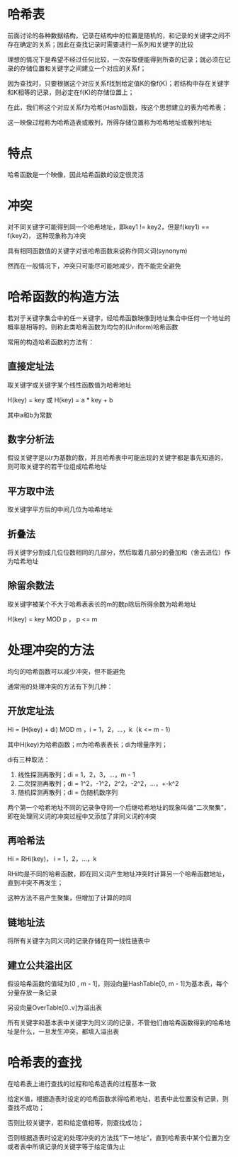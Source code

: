 # 哈希表
前面讨论的各种数据结构，记录在结构中的位置是随机的，和记录的关键字之间不存在确定的关系；因此在查找记录时需要进行一系列和关键字的比较

理想的情况下是希望不经过任何比较，一次存取便能得到所查的记录；就必须在记录的存储位置和关键字之间建立一个对应的关系f；

因为查找时，只要根据这个对应关系f找到给定值K的像f(K)；若结构中存在关键字和K相等的记录，则必定在f(K)的存储位置上；

在此，我们称这个对应关系f为哈希(Hash)函数，按这个思想建立的表为哈希表；

这一映像过程称为哈希造表或散列，所得存储位置称为哈希地址或散列地址

# 特点
哈希函数是一个映像，因此哈希函数的设定很灵活

# 冲突
对不同关键字可能得到同一个哈希地址，即key1 != key2，但是f(key1) == f(key2)，
这种现象称为冲突

具有相同函数值的关键字对该哈希函数来说称作同义词(synonym)

然而在一般情况下，冲突只可能尽可能地减少，而不能完全避免

# 哈希函数的构造方法
若对于关键字集合中的任一关键字，经哈希函数映像到地址集合中任何一个地址的概率是相等的，则称此类哈希函数为均匀的(Uniform)哈希函数

常用的构造哈希函数的方法有：
## 直接定址法
取关键字或关键字某个线性函数值为哈希地址

H(key) = key  或 H(key) = a * key + b

其中a和b为常数

## 数字分析法
假设关键字是以r为基数的数，并且哈希表中可能出现的关键字都是事先知道的，则可取关键字的若干位组成哈希地址

## 平方取中法
取关键字平方后的中间几位为哈希地址

## 折叠法
将关键字分割成几位位数相同的几部分，然后取着几部分的叠加和（舍去进位）作为哈希地址

## 除留余数法
取关键字被某个不大于哈希表表长的m的数p除后所得余数为哈希地址

H(key) = key MOD p ， p <= m

# 处理冲突的方法
均匀的哈希函数可以减少冲突，但不能避免

通常用的处理冲突的方法有下列几种：
## 开放定址法
Hi = (H(key) + di) MOD m ，i = 1，2，...，k（k <= m - 1）

其中H(key)为哈希函数；m为哈希表表长；di为增量序列；

di有三种取法：
1. 线性探测再散列；di = 1，2，3，...，m - 1
2. 二次探测再散列；di = 1^2，-1^2，2^2，-2^2，...，+-k^2
3. 随机探测再散列；di = 伪随机数序列

两个第一个哈希地址不同的记录争夺同一个后继哈希地址的现象叫做“二次聚集”，即在处理同义词的冲突过程中又添加了非同义词的冲突

## 再哈希法
Hi = RHi(key)， i = 1，2，...，k

RHi均是不同的哈希函数，即在同义词产生地址冲突时计算另一个哈希函数地址，直到冲突不再发生；

这种方法不易产生聚集，但增加了计算的时间

## 链地址法
将所有关键字为同义词的记录存储在同一线性链表中

## 建立公共溢出区
假设哈希函数的值域为[0 , m - 1]，则设向量HashTable[0, m - 1]为基本表，每个分量存放一条记录

另设向量OverTable[0..v]为溢出表

所有关键字和基本表中关键字为同义词的记录，不管他们由哈希函数得到的哈希地址是什么，一旦发生冲突，都填入溢出表


# 哈希表的查找
在哈希表上进行查找的过程和哈希造表的过程基本一致

给定K值，根据造表时设定的哈希函数求得哈希地址，若表中此位置没有记录，则查找不成功；

否则比较关键字，若和给定值相等，则查找成功；

否则根据造表时设定的处理冲突的方法找“下一地址”，直到哈希表中某个位置为空或者表中所填记录的关键字等于给定值为止
